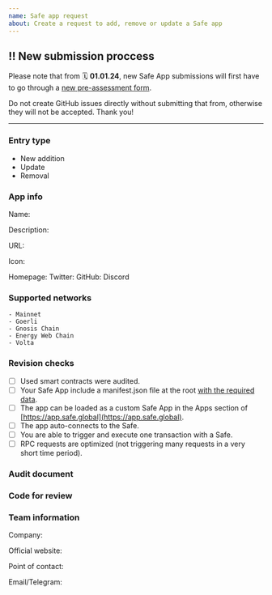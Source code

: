 ```yaml
---
name: Safe app request
about: Create a request to add, remove or update a Safe app
---
```


## ‼️ New submission proccess
Please note that from 🗓️ **01.01.24**, new Safe App submissions will first have to go through a [new pre-assessment form](https://docs.google.com/forms/d/e/1FAIpQLSeN2m94-jvGjvUF9MpZSkwxGPPjNz7QKZj9h9kMVXvnNdp2Mg/viewform?usp=sf_link).

Do not create GitHub issues directly without submitting that from, otherwise they will not be accepted. Thank you!

---

<!--
BEFORE SUBMITTING:
    1. Please search to make sure this request has not been opened already
    2. Please make sure that you followed the instructions at https://docs.safe.global/safe-core-aa-sdk/safe-apps/release
    3. Your app is available on production chains and is production ready.
-->

### Entry type
<!--
delete those that don't apply
-->
   - New addition
   - Update
   - Removal

### App info
Name:

Description:

URL:

Icon:

Homepage:
Twitter:
GitHub:
Discord

### Supported networks
<!--
This field is optional, except when adding a new app. An app can be compatible with one or many networks.
Just list the ones that are compatible.
-->
    - Mainnet
    - Goerli
    - Gnosis Chain
    - Energy Web Chain
    - Volta

### Revision checks
<!--
Please tell us if you did any of these checks
-->
 - [ ] Used smart contracts were audited.
 - [ ] Your Safe App include a manifest.json file at the root [with the required data](https://docs.safe.global/safe-core-aa-sdk/safe-apps/release).
 - [ ] The app can be loaded as a custom Safe App in the Apps section of [https://app.safe.global](https://app.safe.global).
 - [ ] The app auto-connects to the Safe.
 - [ ] You are able to trigger and execute one transaction with a Safe.
 - [ ] RPC requests are optimized (not triggering many requests in a very short time period).

### Audit document
<!--
Link to smart contracts audit.
-->

### Code for review
<!--
Link to git repository where the app is published.
-->

### Team information

Company:

Official website:

Point of contact:

Email/Telegram:
